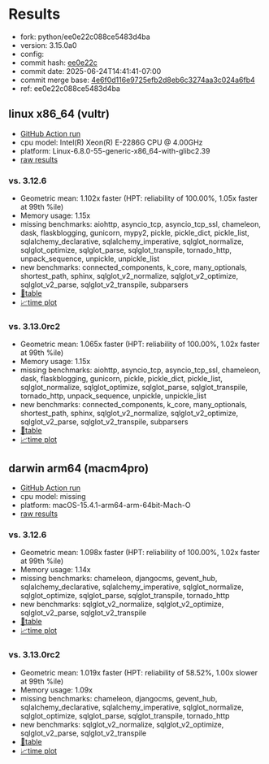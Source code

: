# Results

- fork: python/ee0e22c088ce5483d4ba
- version: 3.15.0a0
- config: 
- commit hash: [ee0e22c](https://github.com/python/cpython/commit/ee0e22c)
- commit date: 2025-06-24T14:41:41-07:00
- commit merge base: [4e6f0d116e9725efb2d8eb6c3274aa3c024a6fb4](https://github.com/python/cpython/commit/4e6f0d116e9725efb2d8eb6c3274aa3c024a6fb4)
- ref: ee0e22c088ce5483d4ba

## linux x86_64 (vultr)

- [GitHub Action run](https://github.com/facebookexperimental/free-threading-benchmarking/actions/runs/15864386196)
- cpu model: Intel(R) Xeon(R) E-2286G CPU @ 4.00GHz
- platform: Linux-6.8.0-55-generic-x86_64-with-glibc2.39
- [raw results](bm-20250624-vultr-x86_64-python-ee0e22c088ce5483d4ba-3.15.0a0-ee0e22c.json)

### vs. 3.12.6

- Geometric mean: 1.102x faster (HPT: reliability of 100.00%, 1.05x faster at 99th %ile)
- Memory usage: 1.15x
- missing benchmarks: aiohttp, asyncio_tcp, asyncio_tcp_ssl, chameleon, dask, flaskblogging, gunicorn, mypy2, pickle, pickle_dict, pickle_list, sqlalchemy_declarative, sqlalchemy_imperative, sqlglot_normalize, sqlglot_optimize, sqlglot_parse, sqlglot_transpile, tornado_http, unpack_sequence, unpickle, unpickle_list
- new benchmarks: connected_components, k_core, many_optionals, shortest_path, sphinx, sqlglot_v2_normalize, sqlglot_v2_optimize, sqlglot_v2_parse, sqlglot_v2_transpile, subparsers
- [📄table](bm-20250624-vultr-x86_64-python-ee0e22c088ce5483d4ba-3.15.0a0-ee0e22c-vs-3.12.6.md)
- [📈time plot](bm-20250624-vultr-x86_64-python-ee0e22c088ce5483d4ba-3.15.0a0-ee0e22c-vs-3.12.6.svg)

### vs. 3.13.0rc2

- Geometric mean: 1.065x faster (HPT: reliability of 100.00%, 1.02x faster at 99th %ile)
- Memory usage: 1.15x
- missing benchmarks: aiohttp, asyncio_tcp, asyncio_tcp_ssl, chameleon, dask, flaskblogging, gunicorn, pickle, pickle_dict, pickle_list, sqlglot_normalize, sqlglot_optimize, sqlglot_parse, sqlglot_transpile, tornado_http, unpack_sequence, unpickle, unpickle_list
- new benchmarks: connected_components, k_core, many_optionals, shortest_path, sphinx, sqlglot_v2_normalize, sqlglot_v2_optimize, sqlglot_v2_parse, sqlglot_v2_transpile, subparsers
- [📄table](bm-20250624-vultr-x86_64-python-ee0e22c088ce5483d4ba-3.15.0a0-ee0e22c-vs-3.13.0rc2.md)
- [📈time plot](bm-20250624-vultr-x86_64-python-ee0e22c088ce5483d4ba-3.15.0a0-ee0e22c-vs-3.13.0rc2.svg)

## darwin arm64 (macm4pro)

- [GitHub Action run](https://github.com/facebookexperimental/free-threading-benchmarking/actions/runs/15864386196)
- cpu model: missing
- platform: macOS-15.4.1-arm64-arm-64bit-Mach-O
- [raw results](bm-20250624-macm4pro-arm64-python-ee0e22c088ce5483d4ba-3.15.0a0-ee0e22c.json)

### vs. 3.12.6

- Geometric mean: 1.098x faster (HPT: reliability of 100.00%, 1.02x faster at 99th %ile)
- Memory usage: 1.14x
- missing benchmarks: chameleon, djangocms, gevent_hub, sqlalchemy_declarative, sqlalchemy_imperative, sqlglot_normalize, sqlglot_optimize, sqlglot_parse, sqlglot_transpile, tornado_http
- new benchmarks: sqlglot_v2_normalize, sqlglot_v2_optimize, sqlglot_v2_parse, sqlglot_v2_transpile
- [📄table](bm-20250624-macm4pro-arm64-python-ee0e22c088ce5483d4ba-3.15.0a0-ee0e22c-vs-3.12.6.md)
- [📈time plot](bm-20250624-macm4pro-arm64-python-ee0e22c088ce5483d4ba-3.15.0a0-ee0e22c-vs-3.12.6.svg)

### vs. 3.13.0rc2

- Geometric mean: 1.019x faster (HPT: reliability of 58.52%, 1.00x slower at 99th %ile)
- Memory usage: 1.09x
- missing benchmarks: chameleon, djangocms, gevent_hub, sqlalchemy_declarative, sqlalchemy_imperative, sqlglot_normalize, sqlglot_optimize, sqlglot_parse, sqlglot_transpile, tornado_http
- new benchmarks: sqlglot_v2_normalize, sqlglot_v2_optimize, sqlglot_v2_parse, sqlglot_v2_transpile
- [📄table](bm-20250624-macm4pro-arm64-python-ee0e22c088ce5483d4ba-3.15.0a0-ee0e22c-vs-3.13.0rc2.md)
- [📈time plot](bm-20250624-macm4pro-arm64-python-ee0e22c088ce5483d4ba-3.15.0a0-ee0e22c-vs-3.13.0rc2.svg)

